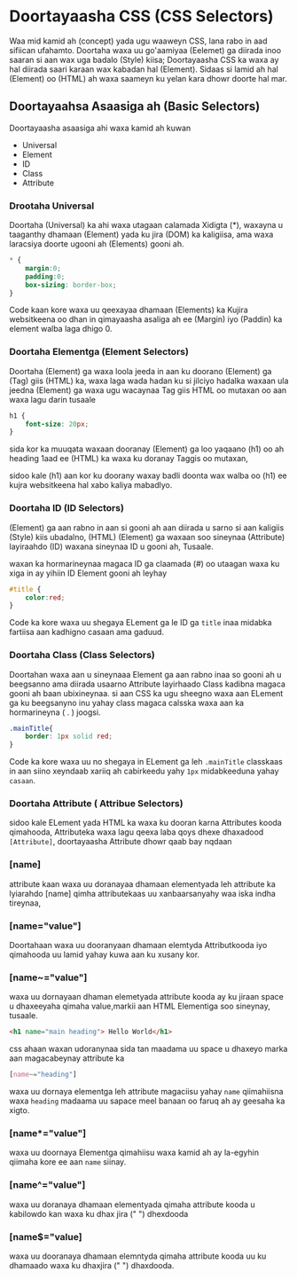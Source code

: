 # Doortayaasha CSS (CSS Selectors)

Waa mid kamid ah (concept) yada ugu waaweyn CSS, lana rabo in aad sifiican ufahamto.
Doortaha waxa uu go'aamiyaa (Eelemet) ga diirada inoo saaran si aan wax uga badalo (Style) kiisa; Doortayaasha CSS ka waxa ay hal diirada saari karaan wax kabadan hal (Element).
Sidaas si lamid ah hal (Element) oo (HTML) ah waxa saameyn ku yelan kara dhowr doorte hal mar.

## Doortayaahsa Asaasiga ah (Basic Selectors)

Doortayaasha asaasiga ahi waxa kamid ah kuwan

- Universal
- Element
- ID
- Class
- Attribute

### Drootaha Universal

Doortaha (Universal) ka ahi waxa utagaan calamada Xidigta (*), waxayna u taaganthy dhamaan (Element) yada ku jira (DOM) ka kaligiisa, ama waxa laracsiya doorte ugooni ah (Elements) gooni ah.

```css
* {
    margin:0;
    padding:0;
    box-sizing: border-box;
}
```

Code kaan kore waxa uu qeexayaa dhamaan (Elements) ka Kujira websitkeena oo dhan in qimayaasha asaliga ah ee (Margin) iyo (Paddin) ka element walba laga dhigo 0.

### Doortaha Elementga (Element Selectors)

Doortaha (Element) ga waxa loola jeeda in aan ku doorano (Element) ga (Tag) giis (HTML) ka, waxa laga wada hadan ku si jilciyo hadalka waxaan ula jeedna (Element) ga waxa ugu wacaynaa Tag giis HTML oo mutaxan oo aan waxa lagu darin tusaale

```css
h1 {
    font-size: 20px;
}
```

sida kor ka muuqata waxaan dooranay (Element) ga loo yaqaano (h1) oo ah heading 1aad ee (HTML) ka waxa ku doranay Taggis oo mutaxan,

sidoo kale (h1) aan kor ku doorany waxay badli doonta wax walba oo (h1) ee kujra websitkeena hal xabo kaliya mabadlyo.

### Doortaha ID (ID Selectors)

(Element) ga aan rabno in aan si gooni ah aan diirada u sarno si aan kaligiis (Style) kiis ubadalno, (HTML) (Element) ga waxaan soo sineynaa (Attribute) layiraahdo (ID) waxana sineynaa ID u gooni ah, Tusaale.

waxan ka hormarineynaa magaca ID ga claamada (#) oo utaagan waxa ku xiga in ay yihiin ID Element gooni ah leyhay

```css
#title {
    color:red;
}
```

Code ka kore waxa uu shegaya ELement ga le ID ga `title` inaa midabka fartiisa aan kadhigno casaan ama gaduud.

### Doortaha Class (Class Selectors)

Doortahan waxa aan u sineynaaa Element ga aan rabno inaa so gooni ah u beegsanno ama diirada usaarno Attribute layirhaado Class kadibna magaca gooni ah baan ubixineynaa.
si aan CSS ka ugu sheegno waxa aan ELement ga ku beegsanyno inu yahay class magaca calsska waxa aan ka hormarineyna ( . ) joogsi.

```css
.mainTitle{
    border: 1px solid red;
}
```

Code ka kore waxa uu no shegaya in ELement ga leh `.mainTitle` classkaas in aan siino xeyndaab xariiq ah cabirkeedu yahy `1px` midabkeeduna yahay `casaan`.

### Doortaha Attribute ( Attribue Selectors)

sidoo kale ELement yada HTML ka waxa ku dooran karna Attributes kooda qimahooda, Attributeka waxa lagu qeexa laba qoys dhexe dhaxadood `[Attribute]`, doortayaasha Attribute dhowr qaab bay nqdaan

### [name]

attribute kaan waxa uu doranayaa dhamaan elementyada leh attribute ka lyiarahdo [name] qimha attributekaas uu xanbaarsanyahy waa iska indha tireynaa,

### [name="value"]

Doortahaan waxa uu dooranyaan dhamaan elemtyda Attributkooda iyo qimahooda uu lamid yahay kuwa aan ku xusany kor.

### [name~="value"]

waxa uu dornayaan dhaman elemetyada attribute kooda ay ku jiraan space u dhaxeeyaha qimaha value,markii aan HTML Elementiga soo sineynay, tusaale.

```html
<h1 name="main heading"> Hello World</h1>
```

css ahaan waxan udoranynaa sida tan maadama uu space u dhaxeyo marka aan magacabeynay attribute ka

```css
[name~="heading"]
```

waxa uu dornaya elementga leh attribute magaciisu yahay `name` qiimahiisna waxa `heading` madaama uu sapace meel banaan oo faruq ah ay geesaha ka xigto.

### [name*="value"]

waxa uu doornaya Elementga qimahiisu waxa kamid ah ay la-egyhin qiimaha kore ee aan `name` siinay.

### [name^="value"]

waxa uu doranaya dhamaan elementyada qimaha attribute kooda u kabilowdo kan waxa ku dhax jira (" ") dhexdooda

### [name$="value]

waxa uu dooranaya dhamaan elemntyda qimaha attribute kooda uu ku dhamaado waxa ku dhaxjira (" ") dhaxdooda.
